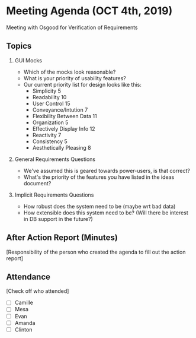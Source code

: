 # Meeting Agenda (OCT 4th, 2019)

Meeting with Osgood for Verification of Requirements

## Topics

1. GUI Mocks
    - Which of the mocks look reasonable?
    - What is your priority of usability features?
    - Our current priority list for design looks like this:
        - Simplicity 5
        - Readability 10
        - User Control 15
        - Conveyance/Intution 7
        - Flexibility Between Data 11
        - Organization 5
        - Effectively Display Info 12
        - Reactivity 7
        - Consistency 5
        - Aesthetically Pleasing 8

2. General Requirements Questions
    - We've assumed this is geared towards power-users, is that correct?
    - What's the priority of the features you have listed in the ideas document?
    
3. Implicit Requirements Questions
    - How robust does the system need to be (maybe wrt bad data)
    - How extensible does this system need to be? (Will there be interest in DB support in the future?)



## After Action Report (Minutes)


[Responsibility of the person who created the agenda to fill out the action report]


## Attendance

[Check off who attended]

- [ ] Camille
- [ ] Mesa
- [ ] Evan
- [ ] Amanda
- [ ] Clinton
